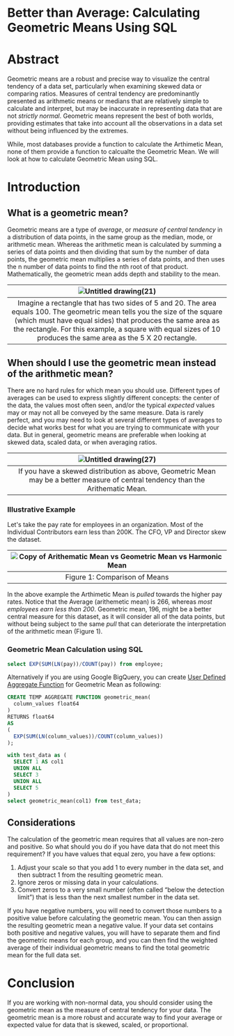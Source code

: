 # Better than Average: Calculating Geometric Means Using SQL


# Abstract

Geometric means are a robust and precise way to visualize the central tendency of a data set, particularly when examining skewed data or comparing ratios. Measures of central tendency are predominantly presented as arithmetic means or medians that are relatively simple to calculate and interpret, but may be inaccurate in representing data that are not _strictly normal_. Geometric means represent the best of both worlds, providing estimates that take into account all the observations in a data set without being influenced by the extremes. 

While, most databases provide a function to calculate the Arthimetic Mean, none of them provide a function to calcualte the Geometric Mean. We will look at how to calculate Geometric Mean using SQL.

# Introduction

## What is a geometric mean?
Geometric means are a type of _average_, or _measure of central tendency_ in a distribution of data points, in the same group as the median, mode, or arithmetic mean. Whereas the arithmetic mean is calculated by summing a series of data points and then dividing that sum by the number of data points, the geometric mean multiplies a series of data points, and then uses the n number of data points to find the nth root of that product. Mathematically, the geometric mean adds depth and stability to the mean.

|![Untitled drawing(21)](https://github.com/structured-query-language/structured-query-language.github.io/assets/121721444/ada6657a-718a-4510-bfa6-cd2ef04e3aa9)|
|:--:|
|Imagine a rectangle that has two sides of 5 and 20. The area equals 100. The geometric mean tells you the size of the square (which must have equal sides) that produces the same area as the rectangle. For this example, a square with equal sizes of 10 produces the same area as the 5 X 20 rectangle.|



## When should I use the geometric mean instead of the arithmetic mean?
There are no hard rules for which mean you should use. Different types of averages can be used to express slightly different concepts: the center of the data, the values most often seen, and/or the typical _expected_ values may or may not all be conveyed by the same measure. Data is rarely perfect, and you may need to look at several different types of averages to decide what works best for what you are trying to communicate with your data. But in general, geometric means are preferable when looking at skewed data, scaled data, or when averaging ratios. 

|![Untitled drawing(27)](https://github.com/structured-query-language/structured-query-language.github.io/assets/121721444/54521664-aa24-4fee-9779-13de767ca7aa)|
|:--:|
|If you have a skewed distribution as above, Geometric Mean may be a better measure of central tendency than the Arithematic Mean.|


### Illustrative Example

Let's take the pay rate for employees in an organization. Most of the Individual Contributors earn less than 200K. The CFO, VP and Director skew the dataset.

|![Copy of Arithematic Mean vs  Geometric Mean vs  Harmonic Mean](https://github.com/structured-query-language/structured-query-language.github.io/assets/121721444/e03d5db0-16c8-42fb-b1c5-1548a4bea38b)|
|:--:|
|Figure 1: Comparison of Means|

In the above example the Arthimetic Mean is _pulled_ towards the higher pay rates. Notice that the Average (arithemetic mean) is 266, whereas _most employees earn less than 200_. Geometric mean, 196, might be a better central measure for this dataset, as it will consider all of the data points, but without being subject to the same _pull_ that can deteriorate the interpretation of the arithmetic mean (Figure 1).

### Geometric Mean Calculation using SQL

```sql
select EXP(SUM(LN(pay))/COUNT(pay)) from employee;
```

Alternatively if you are using Google BigQuery, you can create [User Defined Aggregate Function](UDAF-in-google-bigquery.md) for Geometric Mean as following:

```sql
CREATE TEMP AGGREGATE FUNCTION geometric_mean(
  column_values float64
)
RETURNS float64
AS
(
  EXP(SUM(LN(column_values))/COUNT(column_values))
);

with test_data as (
  SELECT 1 AS col1 
  UNION ALL
  SELECT 3
  UNION ALL
  SELECT 5
)
select geometric_mean(col1) from test_data;
```


  

## Considerations

The calculation of the geometric mean requires that all values are non-zero and positive. So what should you do if you have data that do not meet this requirement? If you have values that equal zero, you have a few options:

1. Adjust your scale so that you add 1 to every number in the data set, and then subtract 1 from the resulting geometric mean.
2. Ignore zeros or missing data in your calculations.
3. Convert zeros to a very small number (often called “below the detection limit”) that is less than the next smallest number in the data set.

If you have negative numbers, you will need to convert those numbers to a positive value before calculating the geometric mean. You can then assign the resulting geometric mean a negative value. If your data set contains both positive and negative values, you will have to separate them and find the geometric means for each group, and you can then find the weighted average of their individual geometric means to find the total geometric mean for the full data set.


# Conclusion
If you are working with non-normal data, you should consider using the geometric mean as the measure of central tendency for your data. The geometric mean is a more robust and accurate way to find your average or expected value for data that is skewed, scaled, or proportional.
